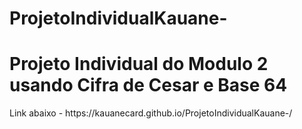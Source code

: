 # ProjetoIndividualKauane-
<h1> Projeto Individual do Modulo 2 usando  Cifra de Cesar e Base 64</h1>
Link abaixo - 
https://kauanecard.github.io/ProjetoIndividualKauane-/
